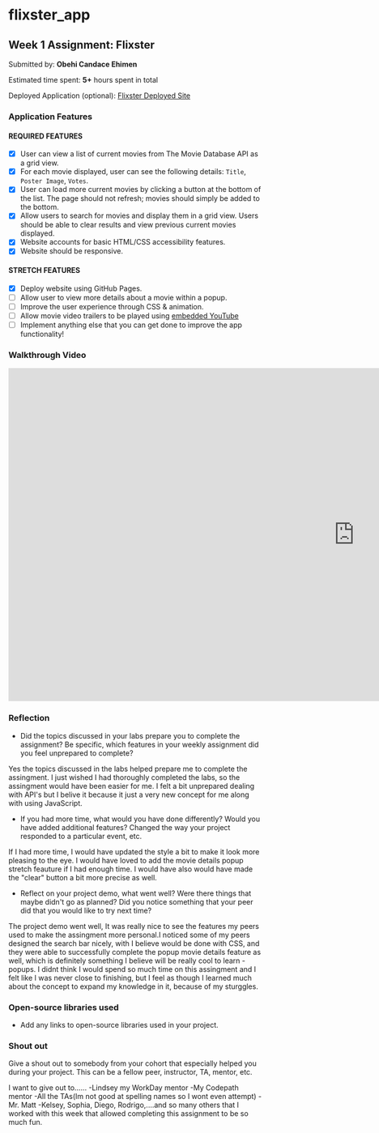# flixster_app

## Week 1 Assignment: Flixster

Submitted by: **Obehi Candace Ehimen**

Estimated time spent: **5+** hours spent in total

Deployed Application (optional): [Flixster Deployed Site](https://oehimen1.github.io/flixster_app/)

### Application Features

#### REQUIRED FEATURES

- [X] User can view a list of current movies from The Movie Database API as a grid view.
- [X] For each movie displayed, user can see the following details: `Title`, `Poster Image`, `Votes`.
- [X] User can load more current movies by clicking a button at the bottom of the list. The page should not refresh; movies should simply be added to the bottom.
- [X] Allow users to search for movies and display them in a grid view. Users should be able to clear results and view previous current movies displayed.
- [X] Website accounts for basic HTML/CSS accessibility features.
- [X] Website should be responsive.

#### STRETCH FEATURES

- [X] Deploy website using GitHub Pages. 
- [ ] Allow user to view more details about a movie within a popup.
- [ ] Improve the user experience through CSS & animation.
- [ ] Allow movie video trailers to be played using [embedded YouTube](https://support.google.com/youtube/answer/171780?hl=en)
- [ ] Implement anything else that you can get done to improve the app functionality!

### Walkthrough Video

<!-- copy and paste. Modify height and width if desired. -->
<iframe class="embeddedObject shadow resizable" name="embedded_content" scrolling="no" frameborder="0" type="text/html" 
        style="overflow:hidden;" src="https://www.screencast.com/users/ObehiEhimen/folders/Capture/media/854a4d53-e7e1-463c-884c-01174683e025/embed" height="658" width="1366" webkitallowfullscreen mozallowfullscreen allowfullscreen></iframe>


### Reflection

* Did the topics discussed in your labs prepare you to complete the assignment? Be specific, which features in your weekly assignment did you feel unprepared to complete?

Yes the topics discussed in the labs helped prepare me to complete the assingment. I just wished I had thoroughly completed the labs, so the assingment would have been easier for me. I felt a bit unprepared dealing with API's but
I belive it because it just a very new concept for me along with using JavaScript.

* If you had more time, what would you have done differently? Would you have added additional features? Changed the way your project responded to a particular event, etc.
  
 If I had more time, I would have updated the style a bit to make it look more pleasing to the eye. I would have loved to add the movie details popup stretch feauture if I had enough time. I would have also would have made the "clear" button a bit more precise as well.

* Reflect on your project demo, what went well? Were there things that maybe didn't go as planned? Did you notice something that your peer did that you would like to try next time?

The project demo went well, It was really nice to see the features my peers used to make the assingment more personal.I noticed some of my peers designed the search bar nicely, with I believe would be done with CSS, and they were able to successfully complete the popup movie details feature as well, which is definitely something I believe will be really cool to learn - popups.
I didnt think I would spend so much time on this assingment and I felt like I was never close to finishing, but I feel as though I learned much about the concept to expand my knowledge in it, because of my sturggles.


### Open-source libraries used

- Add any links to open-source libraries used in your project.


### Shout out

Give a shout out to somebody from your cohort that especially helped you during your project. This can be a fellow peer, instructor, TA, mentor, etc.

I want to give out to...... 
                    -Lindsey my WorkDay mentor
                    -My Codepath mentor
                    -All the TAs(Im not good at spelling names so I wont even attempt)
                    -Mr. Matt
                    -Kelsey, Sophia, Diego, Rodrigo,....and so many others that I worked with this week that allowed
                    completing this assignment to be so much fun.